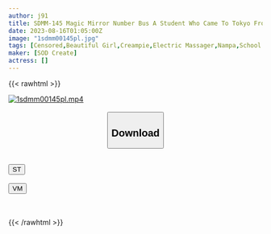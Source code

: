 ```yaml
---
author: j91
title: SDMM-145 Magic Mirror Number Bus A Student Who Came To Tokyo From The Countryside On A School Trip For The First Time Experienced An Vibrator And Her Eyes Wet With An Intense Pleasure She Hadn’t Ever Felt Before Her Eyes Wet Her Pussies So Thick That She Pulled A String ○ Insert Po
date: 2023-08-16T01:05:00Z
image: "1sdmm00145pl.jpg"
tags: [Censored,Beautiful Girl,Creampie,Electric Massager,Nampa,School Uniform ]
maker: [SOD Create]
actress: []
---
```



{{< rawhtml >}}

<div class="video" data-videoid="wyKA3O79AptJbO4">
    <a href="javascript:;">
        <img src="https://my.j91.asia/posts/1sdmm00145pl/1sdmm00145pl.jpg" width="WIDTH" height="HEIGHT" alt="1sdmm00145pl.mp4" loading="lazy">
    </a>
</div>

<script type="text/javascript" src="https://j91.asia/asset/on-demand-st.js"></script>

<br>
  <link rel="stylesheet" href="https://j91.asia/asset/bs5.css">
  
  <center>
  <button class="btn btn-primary" type="button" data-bs-toggle="collapse" data-bs-target=".multi-collapse" aria-expanded="false" aria-controls="multiCollapseExample1 multiCollapseExample2"><h2>Download</h2></button></center>
</p>
<div class="row">
  <div class="col">
    <div class="collapse multi-collapse" id="multiCollapseExample1">
      <div class="card card-body">
	      	      <br>
<div class="buttons">  
<a href="https://streamtape.to/v/wyKA3O79AptJbO4"><button class="btn-hover color-3"><i class="fa fa-download"></i> ST</button></a></div>
    </div>
  </div>
</div>
  <div class="col">
    <div class="collapse multi-collapse" id="multiCollapseExample2">
      <div class="card card-body">
	      <br>
<div class="buttons">
    <a href="https://vidmoly.to/r9h93ga9vzfv.html"><button class="btn-hover color-9"><i class="fa fa-download"></i> VM</button></a></div>
<br><br>
      </div>
    </div>
  </div>
</div>

{{< /rawhtml >}}